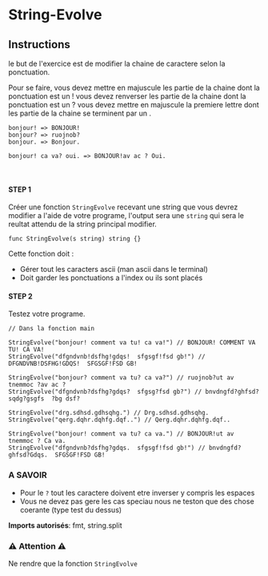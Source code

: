 # String-Evolve

## Instructions

le but de l'exercice est de modifier la chaine de caractere selon la ponctuation.

Pour se faire,
vous devez mettre en majuscule les partie de la chaine dont la ponctuation est un !
vous devez renverser les partie de la chaine dont la ponctuation est un ?
vous devez mettre en majuscule la premiere lettre dont les partie de la chaine se terminent par un .

```
bonjour! => BONJOUR!
bonjour? => ruojnob?
bonjour. => Bonjour.

bonjour! ca va? oui. => BONJOUR!av ac ? Oui.
```
<br>

#### STEP 1

Créer une fonction `StringEvolve` recevant une string que vous devrez modifier a l'aide de votre programe, l'output sera une ``string`` qui sera le reultat attendu de la string principal modifier.


``` golang
func StringEvolve(s string) string {}
```

Cette fonction doit : 
* Gérer tout les caracters ascii (man ascii dans le terminal)
* Doit garder les ponctuations a l'index ou ils sont placés

#### STEP 2

Testez votre programe.

```
// Dans la fonction main

StringEvolve("bonjour! comment va tu! ca va!") // BONJOUR! COMMENT VA TU! CA VA!
StringEvolve("dfgndvnb!dsfhg!gdqs!  sfgsgf!fsd gb!") // DFGNDVNB!DSFHG!GDQS!  SFGSGF!FSD GB!

StringEvolve("bonjour? comment va tu? ca va?") // ruojnob?ut av tnemmoc ?av ac ?
StringEvolve("dfgndvnb?dsfhg?gdqs?  sfgsg?fsd gb?") // bnvdngfd?ghfsd?sqdg?gsgfs  ?bg dsf?

StringEvolve("drg.sdhsd.gdhsqhg.") // Drg.sdhsd.gdhsqhg.
StringEvolve("qerg.dqhr.dqhfg.dqf..") // Qerg.dqhr.dqhfg.dqf..

StringEvolve("bonjour! comment va tu? ca va.") // BONJOUR!ut av tnemmoc ? Ca va.
StringEvolve("dfgndvnb?dsfhg?gdqs.  sfgsgf!fsd gb!") // bnvdngfd?ghfsd?Gdqs.  SFGSGF!FSD GB!
```

### A SAVOIR

* Pour le `?` tout les caractere doivent etre inverser y compris les espaces
* Vous ne devez pas gere les cas speciau nous ne teston que des chose coerante (type test du dessus)

**Imports autorisés**: fmt, string.split

### ⚠️ Attention ⚠️
Ne rendre que la fonction `StringEvolve` <br>
